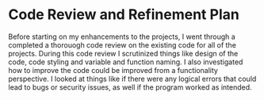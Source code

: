 # Code Review and Refinement Plan

Before starting on my enhancements to the projects, I went through a completed a thorouogh code review on the existing code for all of the projects. During this code review I scrutinized things like design of the code, code styling and variable and function naming. I also investigated how to improve the code could be improved from a functionality perspective. I looked at things like if there were any logical errors that could lead to bugs or security issues, as well if the program worked as intended.
